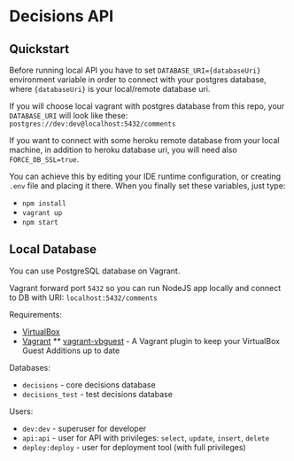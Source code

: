 Decisions API
============

Quickstart
----------

Before running local API you have to set `DATABASE_URI={databaseUri}` environment variable in order to connect with your postgres database, where `{databaseUri}` is your local/remote database uri.

If you will choose local vagrant with postgres database from this repo, your `DATABASE_URI` will look like these: `postgres://dev:dev@localhost:5432/comments`

If you want to connect with some heroku remote database from your local machine, in addition to heroku database uri, you will need also `FORCE_DB_SSL=true`.

You can achieve this by editing your IDE runtime configuration, or creating `.env` file and placing it there. When you finally set these variables, just type:

- `npm install`
- `vagrant up`
- `npm start`


Local Database
--------------

You can use PostgreSQL database on Vagrant.

Vagrant forward port `5432` so you can run NodeJS app locally and connect to DB with URI: `localhost:5432/comments`

Requirements:

* [VirtualBox](https://www.virtualbox.org/)
* [Vagrant](https://www.vagrantup.com/)
** [vagrant-vbguest](https://github.com/dotless-de/vagrant-vbguest) - A Vagrant plugin to keep your VirtualBox Guest Additions up to date

Databases:

* `decisions` - core decisions database
* `decisions_test` - test decisions database

Users:

* `dev:dev` - superuser for developer
* `api:api` - user for API with privileges: `select`, `update`, `insert`, `delete`
* `deploy:deploy` - user for deployment tool (with full privileges)
